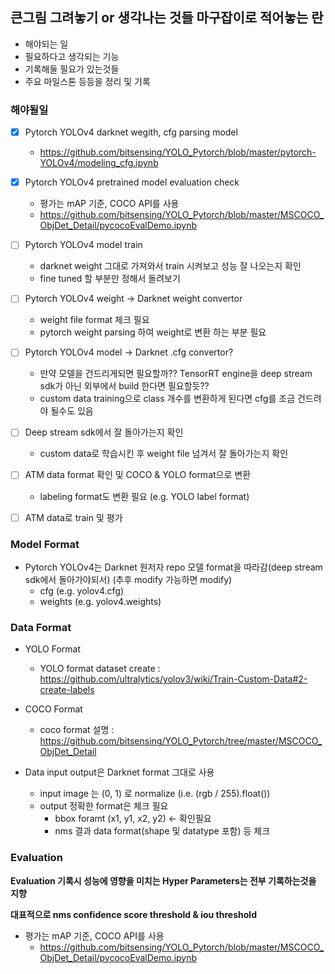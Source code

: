 ## 큰그림 그려놓기 or 생각나는 것들 마구잡이로 적어놓는 란

- 해야되는 일
- 필요하다고 생각되는 기능
- 기록해둘 필요가 있는것들
- 주요 마일스톤 등등을 정리 및 기록

### 해야될일
- [x] Pytorch YOLOv4 darknet wegith, cfg parsing model
    - https://github.com/bitsensing/YOLO_Pytorch/blob/master/pytorch-YOLOv4/modeling_cfg.ipynb
- [x] Pytorch YOLOv4 pretrained model evaluation check
    - 평가는 mAP 기준, COCO API를 사용
    - https://github.com/bitsensing/YOLO_Pytorch/blob/master/MSCOCO_ObjDet_Detail/pycocoEvalDemo.ipynb
- [ ] Pytorch YOLOv4 model train
    - darknet weight 그대로 가져와서 train 시켜보고 성능 잘 나오는지 확인
    - fine tuned 할 부분만 정해서 돌려보기
- [ ] Pytorch YOLOv4 weight -> Darknet weight convertor
    - weight file format 체크 필요
    - pytorch weight parsing 하여 weight로 변환 하는 부분 필요
- [ ] Pytorch YOLOv4 model -> Darknet .cfg convertor?
    - 만약 모델을 건드리게되면 필요할까?? TensorRT engine을 deep stream sdk가 아닌 외부에서 build 한다면 필요할듯??
    - custom data training으로 class 개수를 변환하게 된다면 cfg를 조금 건드려야 될수도 있음
- [ ] Deep stream sdk에서 잘 돌아가는지 확인
    - custom data로 학습시킨 후 weight file 넘겨서 잘 돌아가는지 확인

- [ ] ATM data format 확인 및 COCO & YOLO format으로 변환
    - labeling format도 변환 필요 (e.g. YOLO label format)
- [ ] ATM data로 train 및 평가

### Model Format
- Pytorch YOLOv4는 Darknet 원저자 repo 모델 format을 따라감(deep stream sdk에서 돌아가야되서) (추후 modify 가능하면 modify)
    - cfg (e.g. yolov4.cfg)
    - weights (e.g. yolov4.weights)

### Data Format
- YOLO Format
    - YOLO format dataset create : https://github.com/ultralytics/yolov3/wiki/Train-Custom-Data#2-create-labels

- COCO Format
    - coco format 설명 : https://github.com/bitsensing/YOLO_Pytorch/tree/master/MSCOCO_ObjDet_Detail
- Data input output은 Darknet format 그대로 사용
    - input image 는 (0, 1) 로 normalize (i.e. (rgb / 255).float())
    - output 정확한 format은 체크 필요
        - bbox foramt (x1, y1, x2, y2) <- 확인필요
        - nms 결과 data format(shape 및 datatype 포함) 등 체크 

### Evaluation
**Evaluation 기록시 성능에 영향을 미치는 Hyper Parameters는 전부 기록하는것을 지향**

**대표적으로 nms confidence score threshold & iou threshold**

- 평가는 mAP 기준, COCO API를 사용
    - https://github.com/bitsensing/YOLO_Pytorch/blob/master/MSCOCO_ObjDet_Detail/pycocoEvalDemo.ipynb




